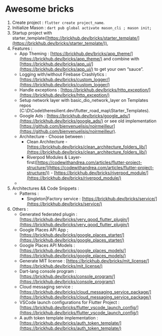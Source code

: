
# Awesome bricks

1. Create project : `flutter create project_name`.
2. Initialize Mason : `dart pub global activate mason_cli ; mason init;`
3. Startup project with starter_template([https://brickhub.dev/bricks/starter_template/](https://brickhub.dev/bricks/starter_template/)),
4. Features :
   * App Theming : [https://brickhub.dev/bricks/app_theme/](https://brickhub.dev/bricks/app_theme/) and combine with [https://brickhub.dev/bricks/app_ui/](https://brickhub.dev/bricks/app_ui/) to get your own “sauce”.
   * Logging with/without Firebase Crashlytics : [https://brickhub.dev/bricks/custom_logger/](https://brickhub.dev/bricks/custom_logger/)
   * Handle exceptions : [https://brickhub.dev/bricks/http_exception/](https://brickhub.dev/bricks/http_exception/)
   * Setup network layer with basic_dio_network_layer on Templates repos (C:\D\Code\theresilient.dev\flutter_road_map\Starter_Templates).
   * Google Ads : [https://brickhub.dev/bricks/google_ads/](https://brickhub.dev/bricks/google_ads/) or see old implementation [https://github.com/bienvenuelisis/noirmeilleur](https://github.com/bienvenuelisis/noirmeilleur).
   * Architecture - Choose between :
     * Clean Architecture - [https://brickhub.dev/bricks/clean_architecture_folders_lib/](https://brickhub.dev/bricks/clean_architecture_folders_lib/)
     * Riverpod Modules & Layer-first([https://codewithandrea.com/articles/flutter-project-structure/](https://codewithandrea.com/articles/flutter-project-structure/)) - [https://brickhub.dev/bricks/riverpod_module/](https://brickhub.dev/bricks/riverpod_module/)
   * 
5. Architectures && Code Snippets :
   * Patterns :
     * Singleton|Factory service : [https://brickhub.dev/bricks/service/](https://brickhub.dev/bricks/service/)
6. Others :
   * Generated federated plugin : [https://brickhub.dev/bricks/very_good_flutter_plugin/](https://brickhub.dev/bricks/very_good_flutter_plugin/)
   * Google Places API App ; [https://brickhub.dev/bricks/google_places_starter/](https://brickhub.dev/bricks/google_places_starter/)
   * Google Places API Models : [https://brickhub.dev/bricks/google_places_models/](https://brickhub.dev/bricks/google_places_models/)
   * Generate MIT license : [https://brickhub.dev/bricks/mit_license/](https://brickhub.dev/bricks/mit_license/)
   * Dart-lang console program : [https://brickhub.dev/bricks/console_program/](https://brickhub.dev/bricks/console_program/)
   * Cloud messaging service : [https://brickhub.dev/bricks/cloud_messaging_service_package/](https://brickhub.dev/bricks/cloud_messaging_service_package/)
   * VSCode launch configurations for Flutter Project : [https://brickhub.dev/bricks/flutter_vscode_launch_config/](https://brickhub.dev/bricks/flutter_vscode_launch_config/)
   * A auth token template implementation : [https://brickhub.dev/bricks/auth_token_template/](https://brickhub.dev/bricks/auth_token_template/)
